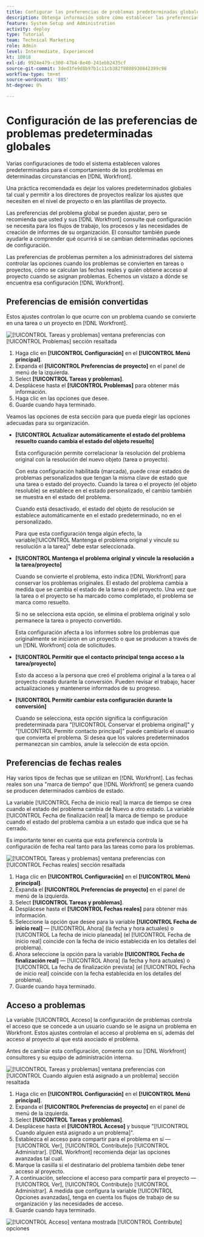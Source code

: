 ```yaml
---
title: Configurar las preferencias de problemas predeterminadas globales
description: Obtenga información sobre cómo establecer las preferencias de problemas para problemas convertidos, fechas reales y acceso a problemas.
feature: System Setup and Administration
activity: deploy
type: Tutorial
team: Technical Marketing
role: Admin
level: Intermediate, Experienced
kt: 10018
exl-id: 9924e479-c300-47b4-8e40-241ebb2435cf
source-git-commit: 3ded3fe9d8b97b1c11cb382f8088930842399c98
workflow-type: tm+mt
source-wordcount: '885'
ht-degree: 0%

---
```


# Configuración de las preferencias de problemas predeterminadas globales

Varias configuraciones de todo el sistema establecen valores predeterminados para el comportamiento de los problemas en determinadas circunstancias en [!DNL Workfront].

Una práctica recomendada es dejar los valores predeterminados globales tal cual y permitir a los directores de proyectos realizar los ajustes que necesiten en el nivel de proyecto o en las plantillas de proyecto.

Las preferencias del problema global se pueden ajustar, pero se recomienda que usted y sus [!DNL Workfront] consulte qué configuración se necesita para los flujos de trabajo, los procesos y las necesidades de creación de informes de su organización. El consultor también puede ayudarle a comprender qué ocurrirá si se cambian determinadas opciones de configuración.

Las preferencias de problemas permiten a los administradores del sistema controlar las opciones cuando los problemas se convierten en tareas o proyectos, cómo se calculan las fechas reales y quién obtiene acceso al proyecto cuando se asignan problemas. Echemos un vistazo a dónde se encuentra esa configuración [!DNL Workfront].

## Preferencias de emisión convertidas

Estos ajustes controlan lo que ocurre con un problema cuando se convierte en una tarea o un proyecto en [!DNL Workfront].

![[!UICONTROL Tareas y problemas] ventana preferencias con [!UICONTROL Problemas] sección resaltada](assets/admin-fund-issue-prefs-converting.png)

1. Haga clic en **[!UICONTROL Configuración]** en el **[!UICONTROL Menú principal]**.
1. Expanda el **[!UICONTROL Preferencias de proyecto]** en el panel de menú de la izquierda.
1. Select **[!UICONTROL Tareas y problemas]**.
1. Desplácese hasta el **[!UICONTROL Problemas]** para obtener más información.
1. Haga clic en las opciones que desee.
1. Guarde cuando haya terminado.

Veamos las opciones de esta sección para que pueda elegir las opciones adecuadas para su organización.

* **[!UICONTROL Actualizar automáticamente el estado del problema resuelto cuando cambia el estado del objeto resuelto]**

   Esta configuración permite correlacionar la resolución del problema original con la resolución del nuevo objeto (tarea o proyecto).

   Con esta configuración habilitada (marcada), puede crear estados de problemas personalizados que tengan la misma clave de estado que una tarea o estado del proyecto. Cuando la tarea o el proyecto (el objeto resoluble) se establece en el estado personalizado, el cambio también se muestra en el estado del problema.

   Cuando está desactivado, el estado del objeto de resolución se establece automáticamente en el estado predeterminado, no en el personalizado.

   Para que esta configuración tenga algún efecto, la variable[!UICONTROL Mantenga el problema original y vincule su resolución a la tarea]&quot; debe estar seleccionada.

* **[!UICONTROL Mantenga el problema original y vincule la resolución a la tarea/proyecto]**

   Cuando se convierte el problema, esto indica [!DNL Workfront] para conservar los problemas originales. El estado del problema cambia a medida que se cambia el estado de la tarea o del proyecto. Una vez que la tarea o el proyecto se ha marcado como completado, el problema se marca como resuelto.

   Si no se selecciona esta opción, se elimina el problema original y solo permanece la tarea o proyecto convertido.

   Esta configuración afecta a los informes sobre los problemas que originalmente se iniciaron en un proyecto o que se producen a través de un [!DNL Workfront] cola de solicitudes.

* **[!UICONTROL Permitir que el contacto principal tenga acceso a la tarea/proyecto]**

   Esto da acceso a la persona que creó el problema original a la tarea o al proyecto creado durante la conversión. Pueden revisar el trabajo, hacer actualizaciones y mantenerse informados de su progreso.

* **[!UICONTROL Permitir cambiar esta configuración durante la conversión]**

   Cuando se selecciona, esta opción significa la configuración predeterminada para &quot;[!UICONTROL Conservar el problema original]&quot; y &quot;[!UICONTROL Permitir contacto principal]&quot; puede cambiarlo el usuario que convierta el problema. Si desea que los valores predeterminados permanezcan sin cambios, anule la selección de esta opción.

<!---
learn more URLs
Configure system-wide task and issue preferences
Issue statuses
Create and customize system-wide statuses
--->

## Preferencias de fechas reales

Hay varios tipos de fechas que se utilizan en [!DNL Workfront]. Las fechas reales son una &quot;marca de tiempo&quot; que [!DNL Workfront] se genera cuando se producen determinados cambios de estado.

La variable [!UICONTROL Fecha de inicio real] la marca de tiempo se crea cuando el estado del problema cambia de Nuevo a otro estado. La variable [!UICONTROL Fecha de finalización real] la marca de tiempo se produce cuando el estado del problema cambia a un estado que indica que se ha cerrado.

Es importante tener en cuenta que esta preferencia controla la configuración de fecha real tanto para las tareas como para los problemas.

![[!UICONTROL Tareas y problemas] ventana preferencias con [!UICONTROL Fechas reales] sección resaltada](assets/admin-fund-issue-prefs-actual-dates.png)

1. Haga clic en **[!UICONTROL Configuración]** en el **[!UICONTROL Menú principal]**.
1. Expanda el **[!UICONTROL Preferencias de proyecto]** en el panel de menú de la izquierda.
1. Select **[!UICONTROL Tareas y problemas]**.
1. Desplácese hasta el **[!UICONTROL Fechas reales]** para obtener más información.
1. Seleccione la opción que desee para la variable **[!UICONTROL Fecha de inicio real]** — [!UICONTROL Ahora] (la fecha y hora actuales) o [!UICONTROL La fecha de inicio planeada] (el [!UICONTROL Fecha de inicio real] coincide con la fecha de inicio establecida en los detalles del problema).
1. Ahora seleccione la opción para la variable **[!UICONTROL Fecha de finalización real]** — [!UICONTROL Ahora] (la fecha y hora actuales) o [!UICONTROL La fecha de finalización prevista] (el [!UICONTROL Fecha de inicio real] coincide con la fecha establecida en los detalles del problema).
1. Guarde cuando haya terminado.


<!---
learn more URLs
Definitions for the project, task, and issue dates within Workfront
Configure system-wide task and issue preferences
--->

## Acceso a problemas

La variable [!UICONTROL Acceso] la configuración de problemas controla el acceso que se concede a un usuario cuando se le asigna un problema en Workfront. Estos ajustes controlan el acceso al problema en sí, además del acceso al proyecto al que está asociado el problema.

Antes de cambiar esta configuración, comente con su [!DNL Workfront] consultores y su equipo de administración interna.

![[!UICONTROL Tareas y problemas] ventana preferencias con [!UICONTROL Cuando alguien está asignado a un problema] sección resaltada](assets/admin-fund-issue-prefs-access-1.png)

1. Haga clic en **[!UICONTROL Configuración]** en el **[!UICONTROL Menú principal]**.
1. Expanda el **[!UICONTROL Preferencias de proyecto]** en el panel de menú de la izquierda.
1. Select **[!UICONTROL Tareas y problemas]**.
1. Desplácese hasta el **[!UICONTROL Acceso]** y busque &quot;[!UICONTROL Cuando alguien está asignado a un problema]&quot;.
1. Establezca el acceso para compartir para el problema en sí — [!UICONTROL Ver], [!UICONTROL Contribute]o [!UICONTROL Administrar]. [!DNL Workfront] recomienda dejar las opciones avanzadas tal cual.
1. Marque la casilla si el destinatario del problema también debe tener acceso al proyecto.
1. A continuación, seleccione el acceso para compartir para el proyecto — [!UICONTROL Ver], [!UICONTROL Contribute]o [!UICONTROL Administrar]. A medida que configura la variable [!UICONTROL Opciones avanzadas], tenga en cuenta los flujos de trabajo de su organización y las necesidades de acceso.
1. Guarde cuando haya terminado.

![[!UICONTROL Acceso] ventana mostrada [!UICONTROL Contribute] opciones](assets/admin-fund-issue-prefs-access-2.png)

<!---
learn more URLs
Configure system-wide task and issue preferences
Grant access to issues
--->
